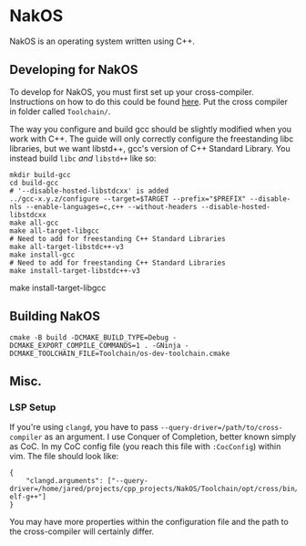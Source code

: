 # NakOS

NakOS is an operating system written using C++.

## Developing for NakOS

To develop for NakOS, you must first set up your cross-compiler. Instructions on how to do this could be found [here](https://wiki.osdev.org/GCC_Cross-Compiler#Why_cross-compilers_are_necessary). Put the 
cross compiler in folder called `Toolchain/`.

The way you configure and build gcc should be slightly modified when you work with C++. The guide will only correctly configure the freestanding libc libraries, but we want libstd++, gcc's version of C++
Standard Library. You instead build `libc` *and* `libstd++` like so:

```
mkdir build-gcc
cd build-gcc
# '--disable-hosted-libstdcxx' is added
../gcc-x.y.z/configure --target=$TARGET --prefix="$PREFIX" --disable-nls --enable-languages=c,c++ --without-headers --disable-hosted-libstdcxx
make all-gcc
make all-target-libgcc
# Need to add for freestanding C++ Standard Libraries
make all-target-libstdc++-v3
make install-gcc
# Need to add for freestanding C++ Standard Libraries
make install-target-libstdc++-v3
```
make install-target-libgcc

## Building NakOS

```
cmake -B build -DCMAKE_BUILD_TYPE=Debug -DCMAKE_EXPORT_COMPILE_COMMANDS=1 . -GNinja -DCMAKE_TOOLCHAIN_FILE=Toolchain/os-dev-toolchain.cmake
```

## Misc.

### LSP Setup

If you're using `clangd`, you have to pass `--query-driver=/path/to/cross-compiler` as an argument. I use Conquer of Completion, better known simply as CoC. In my CoC config file (you reach
this file with `:CocConfig`) within vim.  The file should look like:

    {
        "clangd.arguments": ["--query-driver=/home/jared/projects/cpp_projects/NakOS/Toolchain/opt/cross/bin/i686-elf-g++"]
    }

You may have more properties within the configuration file and the path to the cross-compiler  will certainly differ.




